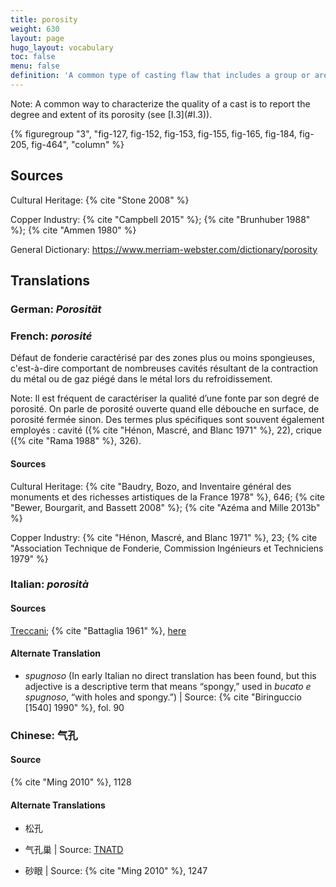 ```yaml
---
title: porosity
weight: 630
layout: page
hugo_layout: vocabulary
toc: false
menu: false
definition: 'A common type of casting flaw that includes a group or area of cavities caused by shrinkage or trapped gases. Porosity may vary considerably in dimension and may or may not break through the surface of the bronze. See [I.3§1.3.1](#I.3§1.3.1).'
---
```


<div class="backmatter">
Note: A common way to characterize the quality of a cast is to report the degree and extent of its porosity (see [I.3](#I.3)).
</div>

{% figuregroup "3", "fig-127, fig-152, fig-153, fig-155, fig-165, fig-184, fig-205, fig-464", "column" %}

## Sources

Cultural Heritage: {% cite "Stone 2008" %}

Copper Industry: {% cite "Campbell 2015" %}; {% cite "Brunhuber 1988" %}; {% cite "Ammen 1980" %}

General Dictionary: <https://www.merriam-webster.com/dictionary/porosity>

## Translations

<div class="accordion">

### **German**: *Porosität*

### **French**: *porosité*

Défaut de fonderie caractérisé par des zones plus ou moins spongieuses, c'est-à-dire comportant de nombreuses cavités résultant de la contraction du métal ou de gaz piégé dans le métal lors du refroidissement.

<div class="backmatter">
Note: Il est fréquent de caractériser la qualité d’une fonte par son degré de porosité. On parle de porosité ouverte quand elle débouche en surface, de porosité fermée sinon. Des termes plus spécifiques sont souvent également employés : cavité ({% cite "Hénon, Mascré, and Blanc 1971" %}, 22), crique ({% cite "Rama 1988" %}, 326).
</div>

#### Sources

Cultural Heritage: {% cite "Baudry, Bozo, and Inventaire général des monuments et des richesses artistiques de la France 1978" %}, 646; {% cite "Bewer, Bourgarit, and Bassett 2008" %}; {% cite "Azéma and Mille 2013b" %}

Copper Industry: {% cite "Hénon, Mascré, and Blanc 1971" %}, 23; {% cite "Association Technique de Fonderie, Commission Ingénieurs et Techniciens 1979" %}

### **Italian**: *porosità*

#### Sources

[Treccani](https://www.treccani.it/enciclopedia/porosita/); {% cite "Battaglia 1961" %}, [here](http://www.gdli.it/pdf_viewer/Scripts/pdf.js/web/viewer.asp?file=/PDF/GDLI13/GDLI_13_ocr_924.pdf&parola=porosità)

#### Alternate Translation

- *spugnoso* (In early Italian no direct translation has been found, but this adjective is a descriptive term that means “spongy,” used in *bucato e spugnoso*, “with holes and spongy.”) | Source: {% cite "Biringuccio [1540] 1990" %}, fol. 90

### **Chinese**: 气孔

#### Source

{% cite "Ming 2010" %}, 1128

#### Alternate Translations

- 松孔

- 气孔巢 | Source: [TNATD](https://terms.naer.edu.tw/detail/625404/?index=3)

- 砂眼 | Source: {% cite "Ming 2010" %}, 1247

</div>
